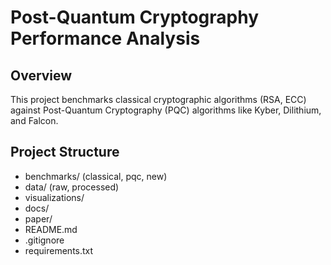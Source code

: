 # Post-Quantum Cryptography Performance Analysis

## Overview
This project benchmarks classical cryptographic algorithms (RSA, ECC) against Post-Quantum Cryptography (PQC) algorithms like Kyber, Dilithium, and Falcon.

## Project Structure
- benchmarks/ (classical, pqc, new)
- data/ (raw, processed)
- visualizations/
- docs/
- paper/
- README.md
- .gitignore
- requirements.txt
